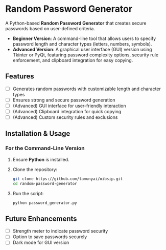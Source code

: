 # Random Password Generator

A Python-based **Random Password Generator** that creates secure passwords based on user-defined criteria.

- **Beginner Version**: A command-line tool that allows users to specify password length and character types (letters, numbers, symbols).
- **Advanced Version**: A graphical user interface (GUI) version using Tkinter or PyQt, featuring password complexity options, security rule enforcement, and clipboard integration for easy copying.

## Features

- [ ] Generates random passwords with customizable length and character types
- [ ] Ensures strong and secure password generation
- [ ] (Advanced) GUI interface for user-friendly interaction
- [ ] (Advanced) Clipboard integration for quick copying
- [ ] (Advanced) Custom security rules and exclusions

## Installation & Usage

### For the Command-Line Version

1. Ensure **Python** is installed.
2. Clone the repository:

   ```bash
   git clone https://github.com/tamunyai/oibsip.git
   cd random-password-generator
   ```

3. Run the script:

   ```bash
   python password_generator.py
   ```

## Future Enhancements

- [ ] Strength meter to indicate password security
- [ ] Option to save passwords securely
- [ ] Dark mode for GUI version
